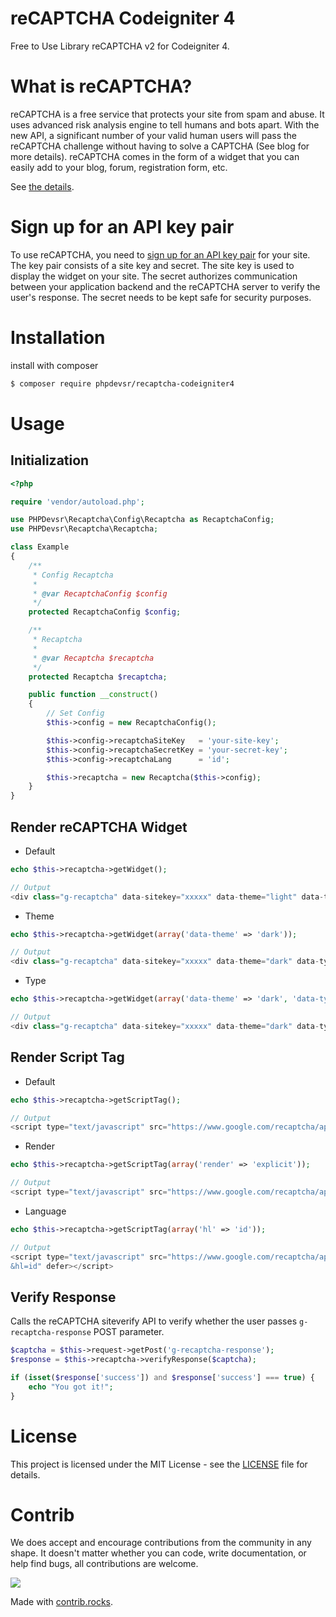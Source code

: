 # reCAPTCHA Codeigniter 4
Free to Use Library reCAPTCHA v2 for Codeigniter 4.

# What is reCAPTCHA?

reCAPTCHA is a free service that protects your site from spam and abuse. It uses advanced risk analysis engine to tell humans and bots apart. With the new API, a significant number of your valid human users will pass the reCAPTCHA challenge without having to solve a CAPTCHA (See blog for more details). reCAPTCHA comes in the form of a widget that you can easily add to your blog, forum, registration form, etc.

See [the details][1].

# Sign up for an API key pair

To use reCAPTCHA, you need to [sign up for an API key pair][4] for your site. The key pair consists of a site key and secret. The site key is used to display the widget on your site. The secret authorizes communication between your application backend and the reCAPTCHA server to verify the user's response. The secret needs to be kept safe for security purposes.

# Installation

install with composer
```bash
$ composer require phpdevsr/recaptcha-codeigniter4
```

# Usage

## Initialization

```php
<?php

require 'vendor/autoload.php';

use PHPDevsr\Recaptcha\Config\Recaptcha as RecaptchaConfig;
use PHPDevsr\Recaptcha\Recaptcha;

class Example
{
    /**
     * Config Recaptcha
     * 
     * @var RecaptchaConfig $config
     */
    protected RecaptchaConfig $config;

    /**
     * Recaptcha
     * 
     * @var Recaptcha $recaptcha
     */
    protected Recaptcha $recaptcha;

    public function __construct()
    {
        // Set Config
        $this->config = new RecaptchaConfig();

        $this->config->recaptchaSiteKey   = 'your-site-key';
        $this->config->recaptchaSecretKey = 'your-secret-key';
        $this->config->recaptchaLang      = 'id';

        $this->recaptcha = new Recaptcha($this->config);
    }
}
```

## Render reCAPTCHA Widget

- Default
```php
echo $this->recaptcha->getWidget();

// Output
<div class="g-recaptcha" data-sitekey="xxxxx" data-theme="light" data-type="image" data-size="normal" loading="lazy"></div>
```

- Theme
```php
echo $this->recaptcha->getWidget(array('data-theme' => 'dark'));

// Output
<div class="g-recaptcha" data-sitekey="xxxxx" data-theme="dark" data-type="image" data-size="normal" loading="lazy"></div>
```

- Type
```php
echo $this->recaptcha->getWidget(array('data-theme' => 'dark', 'data-type' => 'audio'));

// Output
<div class="g-recaptcha" data-sitekey="xxxxx" data-theme="dark" data-type="audio" data-size="normal" loading="lazy"></div>
```

## Render Script Tag

- Default
```php
echo $this->recaptcha->getScriptTag();

// Output
<script type="text/javascript" src="https://www.google.com/recaptcha/api.js?render=onload&hl=en" defer></script>
```

- Render
```php
echo $this->recaptcha->getScriptTag(array('render' => 'explicit'));

// Output
<script type="text/javascript" src="https://www.google.com/recaptcha/api.js?render=explicit&hl=en" defer></script>
```

- Language
```php
echo $this->recaptcha->getScriptTag(array('hl' => 'id'));

// Output
<script type="text/javascript" src="https://www.google.com/recaptcha/api.js?render=onload
&hl=id" defer></script>
```

## Verify Response

Calls the reCAPTCHA siteverify API to verify whether the user passes `g-recaptcha-response` POST parameter.

```php
$captcha = $this->request->getPost('g-recaptcha-response');
$response = $this->recaptcha->verifyResponse($captcha);

if (isset($response['success']) and $response['success'] === true) {
    echo "You got it!";
}
```

# License

This project is licensed under the MIT License - see the [LICENSE](LICENSE) file for details.

# Contrib

We does accept and encourage contributions from the community in any shape. It doesn't matter whether you can code, write documentation, or help find bugs, all contributions are welcome.

<a href="https://github.com/PHPDevsr/reCaptcha-Codeigniter4/graphs/contributors">
  <img src="https://contrib.rocks/image?repo=PHPDevsr/reCaptcha-Codeigniter4" />
</a>

Made with [contrib.rocks](https://contrib.rocks).

[1]: https://www.google.com/recaptcha/intro/index.html
[2]: http://www.codeigniter.com/
[3]: https://developers.google.com/recaptcha/
[4]: http://www.google.com/recaptcha/admin